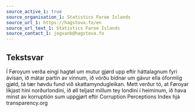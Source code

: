 ```yaml
---
source_active_1: true
source_organisation_1: Statistics Faroe Islands
source_url_1: https://hagstova.fo/en
source_url_text_1: Statistics Faroe Islands
source_contact_1: jogvanb@hagstova.fo
---
```

## Tekstsvar  
Í Føroyum verða eingi hagtøl um mutur gjørd upp eftir háttalagnum fyri ávísan, ið mátar partin av vinnum, ið vórðu bidnar um gávur ella óformlig gjøld, tá tær høvdu fund við skattamyndugleikan. Mett verður tó, at Føroyar líkjast hini norðurlondini, ið øll teljast millum tey londini í heiminum, ið hava minst av korruptión sum uppgjørt eftir Corruption Perceptions Index hjá transparency.org
